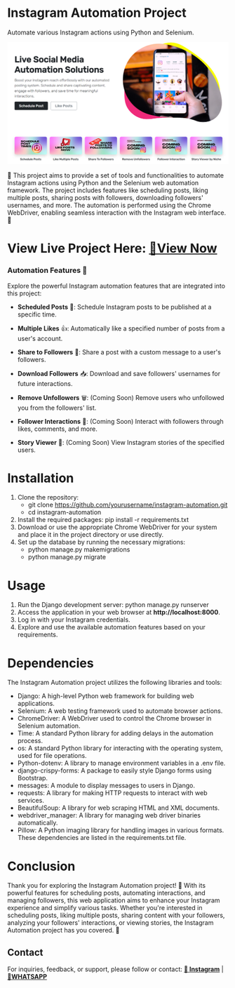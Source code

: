 # Instagram Automation Project
Automate various Instagram actions using Python and Selenium.

<p align="center">
  <img src="project_banner.png" alt="Project Banner">
</p>

🤖 This project aims to provide a set of tools and functionalities to automate Instagram actions using Python and the Selenium web automation framework. The project includes features like scheduling posts, liking multiple posts, sharing posts with followers, downloading followers' usernames, and more. The automation is performed using the Chrome WebDriver, enabling seamless interaction with the Instagram web interface. 🚀

# View Live Project Here: [🎉View Now](http://sallu2instaautomation.pythonanywhere.com/)

### Automation Features 📲

Explore the powerful Instagram automation features that are integrated into this project:

* **Scheduled Posts** 📅: Schedule Instagram posts to be published at a specific time.

* **Multiple Likes** 👍: Automatically like a specified number of posts from a user's account.

* **Share to Followers** 📢: Share a post with a custom message to a user's followers.

* **Download Followers** 📥: Download and save followers' usernames for future interactions.

* **Remove Unfollowers** 🗑️: (Coming Soon) Remove users who unfollowed you from the followers' list.

* **Follower Interactions** 👥: (Coming Soon) Interact with followers through likes, comments, and more.

* **Story Viewer** 📖: (Coming Soon) View Instagram stories of the specified users.

# Installation
1. Clone the repository:
   * git clone https://github.com/yourusername/instagram-automation.git
   * cd instagram-automation
2. Install the required packages: pip install -r requirements.txt
3. Download or use the appropriate Chrome WebDriver for your system and place it in the project directory or use directly.
4. Set up the database by running the necessary migrations:
   * python manage.py makemigrations
   * python manage.py migrate

# Usage
1. Run the Django development server: python manage.py runserver
2. Access the application in your web browser at **http://localhost:8000**.
3. Log in with your Instagram credentials.
4. Explore and use the available automation features based on your requirements.

# Dependencies
The Instagram Automation project utilizes the following libraries and tools:

* Django: A high-level Python web framework for building web applications.
* Selenium: A web testing framework used to automate browser actions.
* ChromeDriver: A WebDriver used to control the Chrome browser in Selenium automation.
* Time: A standard Python library for adding delays in the automation process.
* os: A standard Python library for interacting with the operating system, used for file operations.
* Python-dotenv: A library to manage environment variables in a .env file.
* django-crispy-forms: A package to easily style Django forms using Bootstrap.
* messages: A module to display messages to users in Django.
* requests: A library for making HTTP requests to interact with web services.
* BeautifulSoup: A library for web scraping HTML and XML documents.
* webdriver_manager: A library for managing web driver binaries automatically.
* Pillow: A Python imaging library for handling images in various formats.
These dependencies are listed in the requirements.txt file.

# Conclusion
Thank you for exploring the Instagram Automation project! 🚀 With its powerful features for scheduling posts, automating interactions, and managing followers, this web application aims to enhance your Instagram experience and simplify various tasks. Whether you're interested in scheduling posts, liking multiple posts, sharing content with your followers, analyzing your followers' interactions, or viewing stories, the Instagram Automation project has you covered. 💪

## Contact
For inquiries, feedback, or support, please follow or contact:
**[🤳 Instagram](https://www.instagram.com/sallu._.techdevups/)** | **[📲WHATSAPP](https://wa.me/917871687174)**


